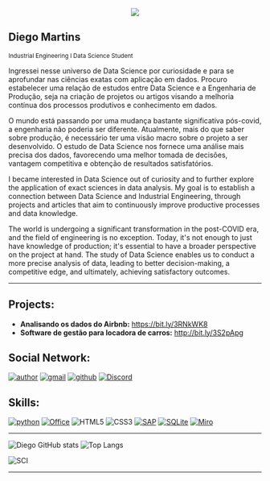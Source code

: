 <p align="center">
  <img src="https://github.com/sciencediego/DataScience/blob/main/Minimalist%20Corporate.png" >
</p>

## Diego Martins
<sub>Industrial Engineering l Data Science Student </sub>

Ingressei nesse universo de Data Science por curiosidade e para se aprofundar nas ciências exatas com aplicação em dados. Procuro estabelecer uma relação de estudos entre Data Science e a Engenharia de Produção, seja na criação de projetos ou artigos visando a melhoria contínua dos processos produtivos e conhecimento em dados.

O mundo está passando por uma mudança bastante significativa pós-covid, a engenharia não poderia ser diferente. Atualmente, mais do que saber sobre produção, é necessário ter uma visão macro sobre o projeto a ser desenvolvido. O estudo de Data Science nos fornece uma análise mais precisa dos dados, favorecendo uma melhor tomada de decisões, vantagem competitiva e obtenção de resultados satisfatórios.

I became interested in Data Science out of curiosity and to further explore the application of exact sciences in data analysis. My goal is to establish a connection between Data Science and Industrial Engineering, through projects and articles that aim to continuously improve productive processes and data knowledge.

The world is undergoing a significant transformation in the post-COVID era, and the field of engineering is no exception. Today, it's not enough to just have knowledge of production; it's essential to have a broader perspective on the project at hand. The study of Data Science enables us to conduct a more precise analysis of data, leading to better decision-making, a competitive edge, and ultimately, achieving satisfactory outcomes.

---

## Projects:
* **Analisando os dados do Airbnb:** https://bit.ly/3RNkWK8
* **Software de gestão para locadora de carros:** http://bit.ly/3S2pApg

## Social Network:
[![author](https://img.shields.io/badge/LinkedIn-0077B5?style=for-the-badge&logo=linkedin&logoColor=white)](https://www.linkedin.com/in/diegomartinsl/) [![gmail](https://img.shields.io/badge/Gmail-D14836?style=for-the-badge&logo=gmail&logoColor=white)](mailto:diegow.maartins@gmail.com) [![github](https://img.shields.io/badge/GitHub-100000?style=for-the-badge&logo=github&logoColor=white)](https://github.com/sciencediego) [![Discord](https://img.shields.io/badge/Discord-%235865F2.svg?style=for-the-badge&logo=discord&logoColor=white)](https://discord.com/diegoscience)


## Skills:
[![python](https://img.shields.io/badge/Python-14354C?style=for-the-badge&logo=python&logoColor=white)](https://www.python.org) [![Office](https://img.shields.io/badge/Microsoft_Office-D83B01?style=for-the-badge&logo=microsoft-office&logoColor=white)](https://www.microsoft.com) ![HTML5](https://img.shields.io/badge/html5-%23E34F26.svg?style=for-the-badge&logo=html5&logoColor=white) ![CSS3](https://img.shields.io/badge/css3-%231572B6.svg?style=for-the-badge&logo=css3&logoColor=white) [![SAP](https://img.shields.io/badge/SAP-0FAAFF?style=for-the-badge&logo=sap&logoColor=white)](https://www.sap.com) [![SQLite](https://img.shields.io/badge/SQLite-07405E?style=for-the-badge&logo=sqlite&logoColor=white)](https://www.sqlite.org/index.html) [![Miro](https://img.shields.io/badge/Miro-050038?style=for-the-badge&logo=Miro&logoColor=white)](https://miro.com/pt/login/)

---
![Diego GitHub stats](https://github-readme-stats.vercel.app/api?username=sciencediego&show_icons=true&theme=gotham&count_private=true) ![Top Langs](https://github-readme-stats.vercel.app/api/top-langs/?username=sciencediego&theme=gotham)

![SCI](https://github.com/sciencediego/DataScience/blob/main/eeee33110479203.5fee1f7411965.gif)

---
